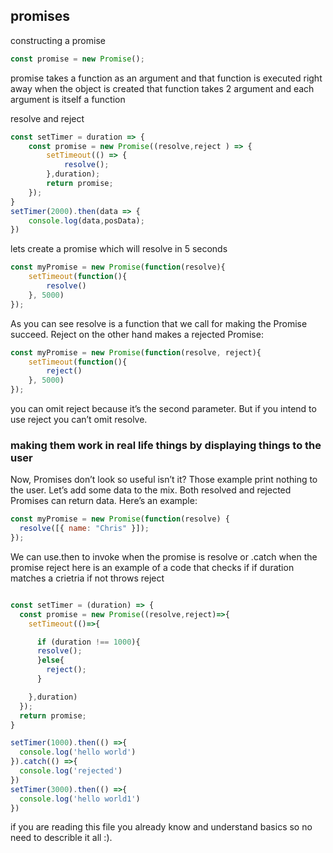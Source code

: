 ## promises

constructing a promise
```js
const promise = new Promise();
```
promise takes a function as an argument and that function is executed right away when the object is created
that function takes 2 argument and each argument is itself a function

resolve and reject
```js
const setTimer = duration => {
    const promise = new Promise((resolve,reject ) => {
        setTimeout(() => {
            resolve();
        },duration);
        return promise;
    });
}
setTimer(2000).then(data => {
    console.log(data,posData);
})
```
lets create a promise which will resolve in 5 seconds
```js
const myPromise = new Promise(function(resolve){
    setTimeout(function(){
        resolve()
    }, 5000)
});
```
As you can see resolve is a function that we call for making the Promise succeed. Reject on the other hand makes a rejected Promise:

```js
const myPromise = new Promise(function(resolve, reject){
    setTimeout(function(){
        reject()
    }, 5000)
});
```
you can omit reject because it’s the second parameter. But if you intend to use reject you can’t omit resolve.

### making them work in real life things by displaying things to the user

Now, Promises don’t look so useful isn’t it? Those example print nothing to the user. Let’s add some data to the mix. Both resolved and rejected Promises can return data. Here’s an example:
```js
const myPromise = new Promise(function(resolve) {
  resolve([{ name: "Chris" }]);
});
```

We can use.then to invoke when the promise is resolve or .catch when the promise reject
here is an example of a code that checks if if duration matches a crietria if not throws reject

```js

const setTimer = (duration) => {
  const promise = new Promise((resolve,reject)=>{
    setTimeout(()=>{

      if (duration !== 1000){
      resolve();
      }else{
        reject();
      }

    },duration)
  });
  return promise;
}

setTimer(1000).then(() =>{
  console.log('hello world')
}).catch(() =>{
  console.log('rejected')
})
setTimer(3000).then(() =>{
  console.log('hello world1')
})
```
if you are reading this file you already know and understand basics so no need to describle it all :).
